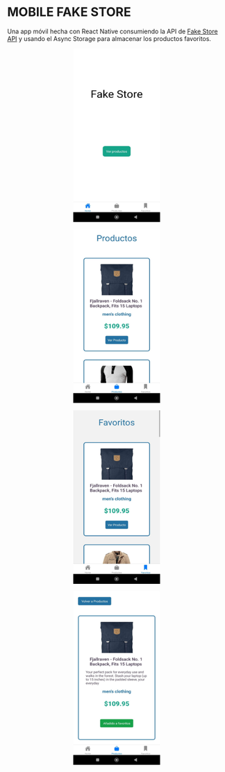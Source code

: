 # MOBILE FAKE STORE

Una app móvil hecha con React Native consumiendo la API de [Fake Store API](https://fakestoreapi.com/) y usando el Async Storage para almacenar los productos favoritos.

<p align="center">
    <img src="./images/01.jpeg" alt="Pantalla principal" width="200" height="400">
</p>

<p align="center">
    <img src="./images/04.jpeg" alt="Pantalla de Productos" width="200" height="400">
</p>

<p align="center">
    <img src="./images/03.jpeg" alt="Pantalla de Favoritos" width="200" height="400">
</p>

<p align="center">
    <img src="./images/02.jpeg" alt="Pantalla de Producto" width="200" height="400">
</p>
